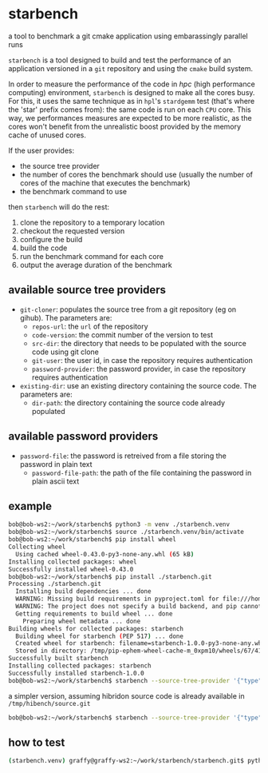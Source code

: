 # starbench
a tool to benchmark a git cmake application using embarassingly parallel runs

`starbench` is a tool designed to build and test the performance of an application versioned in a `git` repository and using the `cmake` build system.

In order to measure the performance of the code in *hpc* (high performance computing) environment, `starbench` is designed to make all the cores busy. For this, it uses the same technique as in `hpl`'s `stardgemm` test (that's where the 'star' prefix comes from): the same code is run on each `CPU` core. This way, we performances measures are expected to be more realistic, as the cores won't benefit from the unrealistic boost provided by the memory cache of unused cores.

If the user provides:
- the source tree provider
- the number of cores the benchmark should use (usually the number of cores of the machine that executes the benchmark)
- the benchmark command to use

then `starbench` will do the rest:
1. clone the repository to a temporary location
2. checkout the requested version
3. configure the build
4. build the code
5. run the benchmark command for each core
6. output the average duration of the benchmark

## available source tree providers


- `git-cloner`: populates the source tree from a git repository (eg on gihub). The parameters are:
  - `repos-url`: the `url` of the repository
  - `code-version`: the commit number of the version to test
  - `src-dir`: the directory that needs to be populated with the source code using git clone
  - `git-user`: the user id, in case the repository requires authentication
  - `password-provider`: the password provider, in case the repository requires authentication
- `existing-dir`: use an existing directory containing the source code. The parameters are:
  - `dir-path`: the directory containing the source code already populated

## available password providers

- `password-file`: the password is retreived from a file storing the password in plain text
    - `password-file-path`: the path of the file containing the password in plain ascii text

## example

```sh
bob@bob-ws2:~/work/starbench$ python3 -m venv ./starbench.venv
bob@bob-ws2:~/work/starbench$ source ./starbench.venv/bin/activate
bob@bob-ws2:~/work/starbench$ pip install wheel
Collecting wheel
  Using cached wheel-0.43.0-py3-none-any.whl (65 kB)
Installing collected packages: wheel
Successfully installed wheel-0.43.0
bob@bob-ws2:~/work/starbench$ pip install ./starbench.git
Processing ./starbench.git
  Installing build dependencies ... done
  WARNING: Missing build requirements in pyproject.toml for file:///home/bob/work/starbench/starbench.git.
  WARNING: The project does not specify a build backend, and pip cannot fall back to setuptools without 'wheel'.
  Getting requirements to build wheel ... done
    Preparing wheel metadata ... done
Building wheels for collected packages: starbench
  Building wheel for starbench (PEP 517) ... done
  Created wheel for starbench: filename=starbench-1.0.0-py3-none-any.whl size=8011 sha256=a98c590fbc481722aed3512ae6345cce741615a17c24e67dc88070f85b616c4c
  Stored in directory: /tmp/pip-ephem-wheel-cache-m_0xpm10/wheels/67/41/37/debf4c9251b719f84456398e144dffaa34d18ab336b529dc53
Successfully built starbench
Installing collected packages: starbench
Successfully installed starbench-1.0.0
bob@bob-ws2:~/work/starbench$ starbench --source-tree-provider '{"type": "git-cloner", "repos-url": "https://github.com/hibridon/hibridon", "src-dir": "/tmp/hibench/source.git", "code-version": "a3bed1c3ccfbca572003020d3e3d3b1ff3934fad", "git-user": "g-raffy", "password-provider": {"type": "password-file", "password-file-path": "/home/graffy/.github/personal_access_tokens/bench.hibridon.cluster.ipr.univ-rennes1.fr.pat"}}' --num-cores 2 --output-dir=/tmp/hibench --cmake-path=/usr/bin/cmake --cmake-option=-DCMAKE_BUILD_TYPE=Release --cmake-option=-DBUILD_TESTING=ON --benchmark-command='ctest --output-on-failure -L ^arch4_quick$'
```

a simpler version, assuming hibridon source code is already available in `/tmp/hibench/source.git`
```sh
bob@bob-ws2:~/work/starbench$ starbench --source-tree-provider '{"type": "existing-dir", "dir-path": "/tmp/hibench/source.git"}' --num-cores 2 --output-dir=/tmp/hibench --cmake-path=/usr/bin/cmake --cmake-option=-DCMAKE_BUILD_TYPE=Release --cmake-option=-DBUILD_TESTING=ON --benchmark-command='ctest --output-on-failure -L ^arch4_quick$'
```

## how to test

```sh
(starbench.venv) graffy@graffy-ws2:~/work/starbench/starbench.git$ python3 -m unittest test.test_starbench
```
